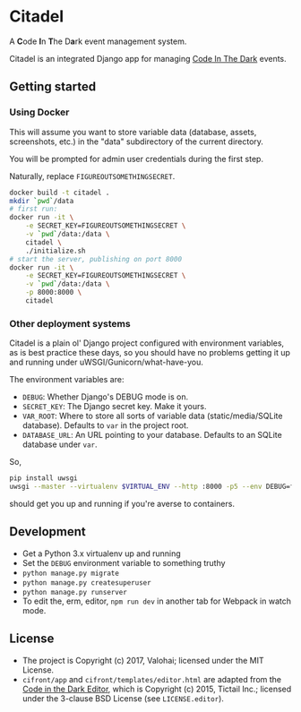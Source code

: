 Citadel
=======

A **C**ode **I**n **T**he D**a**rk event management system.

Citadel is an integrated Django app for managing [Code In The Dark][citd] events.

Getting started
---------------

### Using Docker

This will assume you want to store variable data
(database, assets, screenshots, etc.)
in the "data" subdirectory of the current directory.

You will be prompted for admin user credentials
during the first step.

Naturally, replace `FIGUREOUTSOMETHINGSECRET`.

```bash
docker build -t citadel .
mkdir `pwd`/data
# first run:
docker run -it \
    -e SECRET_KEY=FIGUREOUTSOMETHINGSECRET \
    -v `pwd`/data:/data \
    citadel \
    ./initialize.sh
# start the server, publishing on port 8000
docker run -it \
    -e SECRET_KEY=FIGUREOUTSOMETHINGSECRET \
    -v `pwd`/data:/data \
    -p 8000:8000 \
    citadel
```

### Other deployment systems

Citadel is a plain ol' Django project configured with
environment variables, as is best practice these days,
so you should have no problems getting it up and running
under uWSGI/Gunicorn/what-have-you.

The environment variables are:

* `DEBUG`: Whether Django's DEBUG mode is on.
* `SECRET_KEY`: The Django secret key. Make it yours.
* `VAR_ROOT`: Where to store all sorts of variable data (static/media/SQLite database). Defaults to `var` in the project root.
* `DATABASE_URL`: An URL pointing to your database. Defaults to an SQLite database under `var`.

So,

```bash
pip install uwsgi
uwsgi --master --virtualenv $VIRTUAL_ENV --http :8000 -p5 --env DEBUG=false --env SECRET_KEY=asdf --wsgi=citadel.wsgi 
```

should get you up and running if you're averse to containers.

Development
-----------

* Get a Python 3.x virtualenv up and running
* Set the `DEBUG` environment variable to something truthy
* `python manage.py migrate`
* `python manage.py createsuperuser`
* `python manage.py runserver`
* To edit the, erm, editor, `npm run dev` in another tab for Webpack in watch mode.

License
-------

* The project is Copyright (c) 2017, Valohai; licensed under the MIT License.
* `cifront/app` and `cifront/templates/editor.html`
  are adapted from the [Code in the Dark Editor][citdedit],
  which is Copyright (c) 2015, Tictail Inc.;
  licensed under the 3-clause BSD License (see `LICENSE.editor`).



[citd]: http://codeinthedark.com/
[citdedit]: https://github.com/codeinthedark/editor
